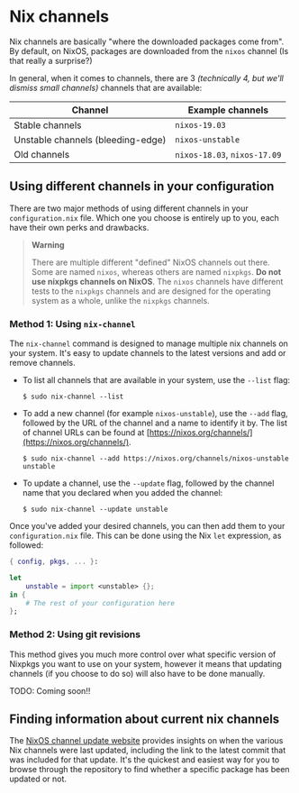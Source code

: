 # Nix channels

Nix channels are basically "where the downloaded packages come from". By default, on NixOS, packages are downloaded from the `nixos` channel (Is that really a surprise?)

In general, when it comes to channels, there are 3 _(technically 4, but we'll dismiss small channels)_ channels that are available:

| Channel | Example channels |
| ------- | ---------------- |
| Stable channels | `nixos-19.03` |
| Unstable channels (bleeding-edge) | `nixos-unstable` |
| Old channels | `nixos-18.03`, `nixos-17.09` |

## Using different channels in your configuration

There are two major methods of using different channels in your `configuration.nix` file. Which one you choose is entirely up to you, each have their own perks and drawbacks.

> **Warning**
>
> There are multiple different "defined" NixOS channels out there. Some are named `nixos`, whereas others are named `nixpkgs`. **Do not use nixpkgs channels on NixOS**. The `nixos` channels have different tests to the `nixpkgs` channels and are designed for the operating system as a whole, unlike the `nixpkgs` channels.

### Method 1: Using `nix-channel`

The `nix-channel` command is designed to manage multiple nix channels on your system. It's easy to update channels to the latest versions and add or remove channels.

* To list all channels that are available in your system, use the `--list` flag:
  ```
  $ sudo nix-channel --list
  ```

* To add a new channel (for example `nixos-unstable`), use the `--add` flag, followed by the URL of the channel and a name to identify it by. The list of channel URLs can be found at [https://nixos.org/channels/](https://nixos.org/channels/).

  ```
  $ sudo nix-channel --add https://nixos.org/channels/nixos-unstable unstable
  ```

* To update a channel, use the `--update` flag, followed by the channel name that you declared when you added the channel:

  ```
  $ sudo nix-channel --update unstable
  ```

Once you've added your desired channels, you can then add them to your `configuration.nix` file. This can be done using the Nix `let` expression, as followed:

```nix
{ config, pkgs, ... }:

let
	unstable = import <unstable> {};
in {
	# The rest of your configuration here
};
```
### Method 2: Using git revisions

This method gives you much more control over what specific version of Nixpkgs you want to use on your system, however it means that updating channels (if you choose to do so) will also have to be done manually.

TODO: Coming soon!!

## Finding information about current nix channels

The [NixOS channel update website](http://howoldis.herokuapp.com/) provides insights on when the various Nix channels were last updated, including the link to the latest commit that was included for that update. It's the quickest and easiest way for you to browse through the repository to find whether a specific package has been updated or not.
